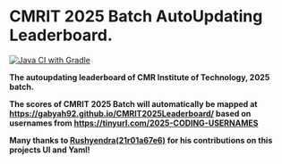 # CMRIT 2025 Batch AutoUpdating Leaderboard.

[![Java CI with Gradle](https://github.com/dog-broad/CMRIT2025Leaderboard/actions/workflows/gradle.yml/badge.svg)](https://github.com/dog-broad/CMRIT2025Leaderboard/actions/workflows/gradle.yml)

**The autoupdating leaderboard of CMR Institute of Technology, 2025 batch.**

**The scores of CMRIT 2025 Batch will automatically be mapped at https://gabyah92.github.io/CMRIT2025Leaderboard/ based on usernames from https://tinyurl.com/2025-CODING-USERNAMES**

**Many thanks to [Rushyendra(21r01a67e6)](https://github.com/dog-broad) for his contributions on this projects UI and Yaml!**
